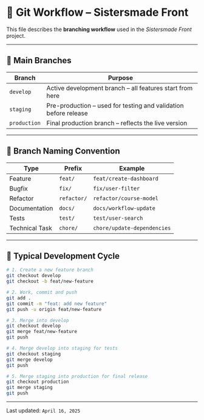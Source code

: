 # 🌿 Git Workflow – Sistersmade Front

This file describes the **branching workflow** used in the _Sistersmade Front_ project.

---

## 🔱 Main Branches

| Branch       | Purpose                                                         |
| ------------ | --------------------------------------------------------------- |
| `develop`    | Active development branch – all features start from here        |
| `staging`    | Pre-production – used for testing and validation before release |
| `production` | Final production branch – reflects the live version             |

---

## 🌱 Branch Naming Convention

| Type           | Prefix      | Example                     |
| -------------- | ----------- | --------------------------- |
| Feature        | `feat/`     | `feat/create-dashboard`     |
| Bugfix         | `fix/`      | `fix/user-filter`           |
| Refactor       | `refactor/` | `refactor/course-model`     |
| Documentation  | `docs/`     | `docs/workflow-update`      |
| Tests          | `test/`     | `test/user-search`          |
| Technical Task | `chore/`    | `chore/update-dependencies` |

---

## 🔁 Typical Development Cycle

```bash
# 1. Create a new feature branch
git checkout develop
git checkout -b feat/new-feature

# 2. Work, commit and push
git add .
git commit -m "feat: add new feature"
git push -u origin feat/new-feature

# 3. Merge into develop
git checkout develop
git merge feat/new-feature
git push

# 4. Merge develop into staging for tests
git checkout staging
git merge develop
git push

# 5. Merge staging into production for final release
git checkout production
git merge staging
git push
```

---

Last updated: `April 16, 2025`
